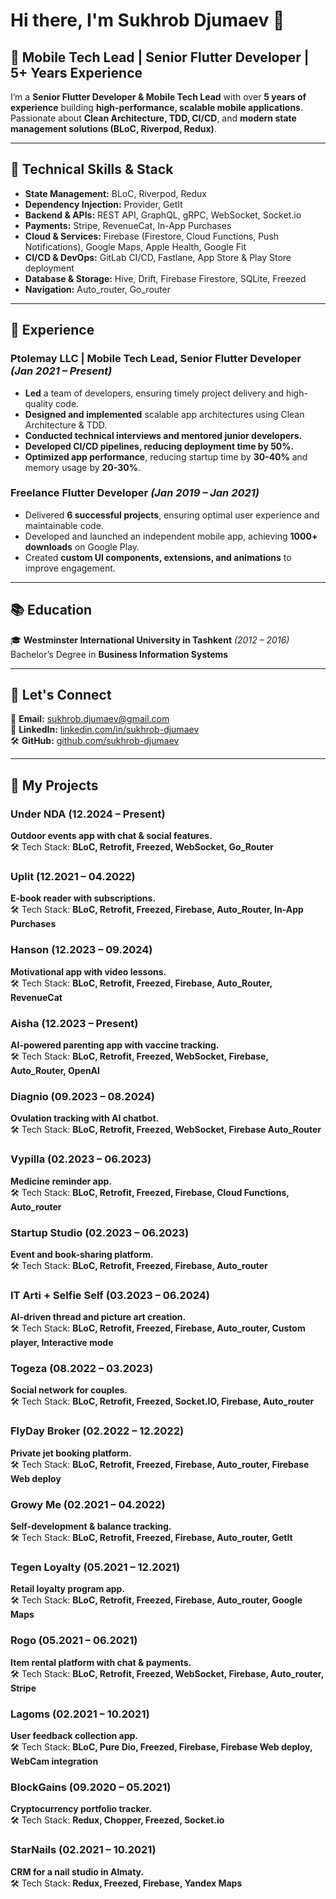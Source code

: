 # Hi there, I'm Sukhrob Djumaev 👋

## 🚀 Mobile Tech Lead | Senior Flutter Developer | 5+ Years Experience

I’m a **Senior Flutter Developer & Mobile Tech Lead** with over **5 years of experience** building **high-performance, scalable mobile applications**. Passionate about **Clean Architecture, TDD, CI/CD**, and **modern state management solutions (BLoC, Riverpod, Redux)**.

---

## 🔧 Technical Skills & Stack

- **State Management:** BLoC, Riverpod, Redux
- **Dependency Injection:** Provider, GetIt
- **Backend & APIs:** REST API, GraphQL, gRPC, WebSocket, Socket.io
- **Payments:** Stripe, RevenueCat, In-App Purchases
- **Cloud & Services:** Firebase (Firestore, Cloud Functions, Push Notifications), Google Maps, Apple Health, Google Fit
- **CI/CD & DevOps:** GitLab CI/CD, Fastlane, App Store & Play Store deployment
- **Database & Storage:** Hive, Drift, Firebase Firestore, SQLite, Freezed
- **Navigation:** Auto_router, Go_router

---

## 💼 Experience

### **Ptolemay LLC | Mobile Tech Lead, Senior Flutter Developer** _(Jan 2021 – Present)_
- **Led** a team of developers, ensuring timely project delivery and high-quality code.
- **Designed and implemented** scalable app architectures using Clean Architecture & TDD.
- **Conducted technical interviews and mentored junior developers.**
- **Developed CI/CD pipelines, reducing deployment time by 50%.**
- **Optimized app performance**, reducing startup time by **30-40%** and memory usage by **20-30%**.

### **Freelance Flutter Developer** _(Jan 2019 – Jan 2021)_
- Delivered **6 successful projects**, ensuring optimal user experience and maintainable code.
- Developed and launched an independent mobile app, achieving **1000+ downloads** on Google Play.
- Created **custom UI components, extensions, and animations** to improve engagement.

---

## 📚 Education

🎓 **Westminster International University in Tashkent** _(2012 – 2016)_  
Bachelor’s Degree in **Business Information Systems**

---

## 📩 Let's Connect

📧 **Email:** sukhrob.djumaev@gmail.com  
🔗 **LinkedIn:** [linkedin.com/in/sukhrob-djumaev](https://www.linkedin.com/in/sukhrob-djumaev)  
🛠 **GitHub:** [github.com/sukhrob-djumaev](https://github.com/sukhrob-djumaev)

---

## 🚀 My Projects

### **Under NDA (12.2024 – Present)**
**Outdoor events app with chat & social features.**  
🛠️ Tech Stack: **BLoC, Retrofit, Freezed, WebSocket, Go_Router**  

### **Uplit (12.2021 – 04.2022)**
**E-book reader with subscriptions.**  
🛠️ Tech Stack: **BLoC, Retrofit, Freezed, Firebase, Auto_Router, In-App Purchases**  

### **Hanson (12.2023 – 09.2024)**
**Motivational app with video lessons.**  
🛠️ Tech Stack: **BLoC, Retrofit, Freezed, Firebase, Auto_Router, RevenueCat**  

### **Aisha (12.2023 – Present)**
**AI-powered parenting app with vaccine tracking.**  
🛠️ Tech Stack: **BLoC, Retrofit, Freezed, WebSocket, Firebase, Auto_Router, OpenAI**  

### **Diagnio (09.2023 – 08.2024)**
**Ovulation tracking with AI chatbot.**  
🛠️ Tech Stack: **BLoC, Retrofit, Freezed, WebSocket, Firebase Auto_Router**  

### **Vypilla (02.2023 – 06.2023)**
**Medicine reminder app.**  
🛠️ Tech Stack: **BLoC, Retrofit, Freezed, Firebase, Cloud Functions, Auto_router**  

### **Startup Studio (02.2023 – 06.2023)**
**Event and book-sharing platform.**  
🛠️ Tech Stack: **BLoC, Retrofit, Freezed, Firebase, Auto_router**  

### **IT Arti + Selfie Self (03.2023 – 06.2024)**
**AI-driven thread and picture art creation.**  
🛠️ Tech Stack: **BLoC, Retrofit, Freezed, Firebase, Auto_router, Custom player, Interactive mode**  

### **Togeza (08.2022 – 03.2023)**
**Social network for couples.**  
🛠️ Tech Stack: **BLoC, Retrofit, Freezed, Socket.IO, Firebase, Auto_router**  

### **FlyDay Broker (02.2022 – 12.2022)**
**Private jet booking platform.**  
🛠️ Tech Stack: **BLoC, Retrofit, Freezed, Firebase, Auto_router, Firebase Web deploy**  

### **Growy Me (02.2021 – 04.2022)**
**Self-development & balance tracking.**  
🛠️ Tech Stack: **BLoC, Retrofit, Freezed, Firebase, Auto_router, GetIt**  

### **Tegen Loyalty (05.2021 – 12.2021)**
**Retail loyalty program app.**  
🛠️ Tech Stack: **BLoC, Retrofit, Freezed, Firebase, Auto_router, Google Maps**  

### **Rogo (05.2021 – 06.2021)**
**Item rental platform with chat & payments.**  
🛠️ Tech Stack: **BLoC, Retrofit, Freezed, WebSocket, Firebase, Auto_router, Stripe**  

### **Lagoms (02.2021 – 10.2021)**
**User feedback collection app.**  
🛠️ Tech Stack: **BLoC, Pure Dio, Freezed, Firebase, Firebase Web deploy, WebCam integration**  

### **BlockGains (09.2020 – 05.2021)**
**Cryptocurrency portfolio tracker.**  
🛠️ Tech Stack: **Redux, Chopper, Freezed, Socket.io**  

### **StarNails (02.2021 – 10.2021)**
**CRM for a nail studio in Almaty.**  
🛠️ Tech Stack: **Redux, Freezed, Firebase, Yandex Maps**  
